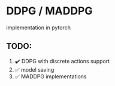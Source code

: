 # DDPG / MADDPG
implementation in pytorch

## TODO:
1. :heavy_check_mark: DDPG with discrete actions support 
1. :white_check_mark: model saving
2. :white_check_mark: MADDPG implementations
